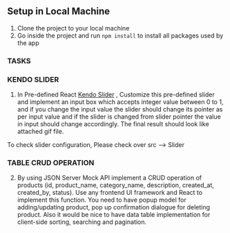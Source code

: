 ## Setup in Local Machine

1. Clone the project to your local machine
2. Go inside the project and run `npm install` to install all packages used by the app

### TASKS

### KENDO SLIDER

1. In Pre-defined React [Kendo Slider](https://www.telerik.com/kendo-react-ui/components/inputs/slider/) , Customize this pre-defined slider and implement an input box which accepts integer value between 0 to 1, and if you change the input value the slider should change its pointer as per input value
   and if the slider is changed from slider pointer the value in input should change accordingly.
   The final result should look like attached gif file.

To check slider configuration, Please check over src --> Slider

### TABLE CRUD OPERATION

2. By using JSON Server Mock API implement a CRUD operation of products (id, product_name, category_name, description, created_at, created_by, status).
   Use any frontend UI framework and React to implement this function.
   You need to have popup model for adding/updating product, pop up confirmation dialogue for deleting product. Also it would be nice to have data table implementation for client-side sorting, searching and pagination.
